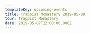 ```yaml
---
templateKey: upcoming-events
title: Trappist Monastery 2019-05-08
tour: Trappist Monastery
date: 2019-05-07T22:00:00.000Z
---
```

